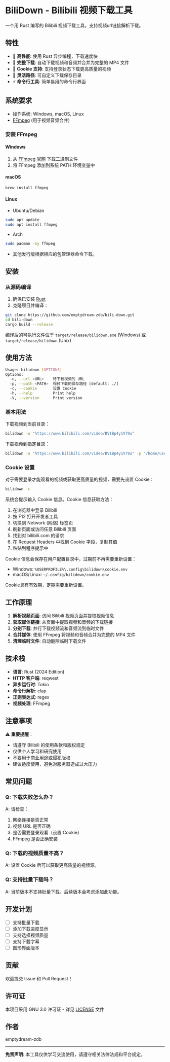 # BiliDown - Bilibili 视频下载工具

一个用 Rust 编写的 Bilibili 视频下载工具，支持视频url链接解析下载。

## 特性

- 🚀 **高性能**: 使用 Rust 异步编程，下载速度快
- 🎵 **完整下载**: 自动下载视频和音频并合并为完整的 MP4 文件
- 🍪 **Cookie 支持**: 支持登录状态下载更高质量的视频
- 📁 **灵活路径**: 可自定义下载保存目录
- ⚡ **命令行工具**: 简单易用的命令行界面

## 系统要求

- 操作系统: Windows, macOS, Linux
- [FFmpeg](https://ffmpeg.org/download.html) (用于视频音频合并)

### 安装 FFmpeg

#### Windows
1. 从 [FFmpeg 官网](https://ffmpeg.org/download.html) 下载二进制文件
2. 将 FFmpeg 添加到系统 PATH 环境变量中

#### macOS
```bash
brew install ffmpeg
```

#### Linux
-  Ubuntu/Debian
```bash
sudo apt update
sudo apt install ffmpeg
```
- Arch
```bash
sudo pacman -Sy ffmpeg
```
- 其他发行版根据相应的包管理器命令下载。

## 安装

### 从源码编译

1. 确保已安装 [Rust](https://rustlang.org/)
2. 克隆项目并编译：

```bash
git clone https://github.com/emptydream-zdb/bili-down.git
cd bili-down
cargo build --release
```

编译后的可执行文件位于 `target/release/bilidown.exe` (Windows) 或 `target/release/bilidown` (Unix)

## 使用方法

```bash
Usage: bilidown [OPTIONS]
Options:
  -u, --url <URL>    待下载视频的 URL
  -p, --path <PATH>  视频下载的保存路径 [default: ./]
  -c, --cookie       设置 Cookie
  -h, --help         Print help
  -V, --version      Print version
```

### 基本用法

下载视频到当前目录：
```bash
bilidown -u "https://www.bilibili.com/video/BV1Bp4y1V79u"
```

下载视频到指定目录：
```bash
bilidown -u "https://www.bilibili.com/video/BV1Bp4y1V79u" -p "/home/user/video/"
```

### Cookie 设置

对于需要登录才能观看的视频或获取更高质量的视频，需要先设置 Cookie：

```bash
bilidown -c
```

系统会提示输入 Cookie 信息。Cookie 信息获取方法：

1. 在浏览器中登录 Bilibili
2. 按 F12 打开开发者工具
3. 切换到 Network (网络) 标签页
4. 刷新页面或访问任意 Bilibili 页面
5. 找到对 bilibili.com 的请求
6. 在 Request Headers 中找到 Cookie 字段，复制其值
7. 粘贴到程序提示中

Cookie 信息会保存在用户配置目录中，过期前不再需要重新设置：
- Windows: `%USERPROFILE%\.config\bilidown\cookie.env`
- macOS/Linux: `~/.config/bilidown/cookie.env`

Cookie具有有效期，定期需要重新设置。


## 工作原理

1. **解析视频页面**: 访问 Bilibili 视频页面并提取视频信息
2. **获取媒体链接**: 从页面中提取视频和音频的下载链接
3. **分别下载**: 并行下载视频流和音频流到临时文件
4. **合并媒体**: 使用 FFmpeg 将视频和音频合并为完整的 MP4 文件
5. **清理临时文件**: 自动删除临时下载文件

## 技术栈

- **语言**: Rust (2024 Edition)
- **HTTP 客户端**: reqwest
- **异步运行时**: Tokio
- **命令行解析**: clap
- **正则表达式**: regex
- **视频处理**: FFmpeg

## 注意事项

⚠️ **重要提醒**：
- 请遵守 Bilibili 的使用条款和版权规定
- 仅供个人学习和研究使用
- 不要用于商业用途或侵犯版权
- 建议适度使用，避免对服务器造成过大压力

## 常见问题

### Q: 下载失败怎么办？
A: 请检查：
1. 网络连接是否正常
2. 视频 URL 是否正确
3. 是否需要登录观看（设置 Cookie）
4. FFmpeg 是否正确安装

### Q: 下载的视频质量不高？
A: 设置 Cookie 后可以获取更高质量的视频源。

### Q: 支持批量下载吗？
A: 当前版本不支持批量下载，后续版本会考虑添加此功能。

## 开发计划

- [ ] 支持批量下载
- [ ] 添加下载进度显示
- [ ] 支持选择视频质量
- [ ] 支持下载字幕
- [ ] 图形界面版本

## 贡献

欢迎提交 Issue 和 Pull Request！

## 许可证

本项目采用 GNU 3.0 许可证 - 详见 [LICENSE](LICENSE) 文件

## 作者

emptydream-zdb

---

**免责声明**: 本工具仅供学习交流使用，请遵守相关法律法规和平台规定。